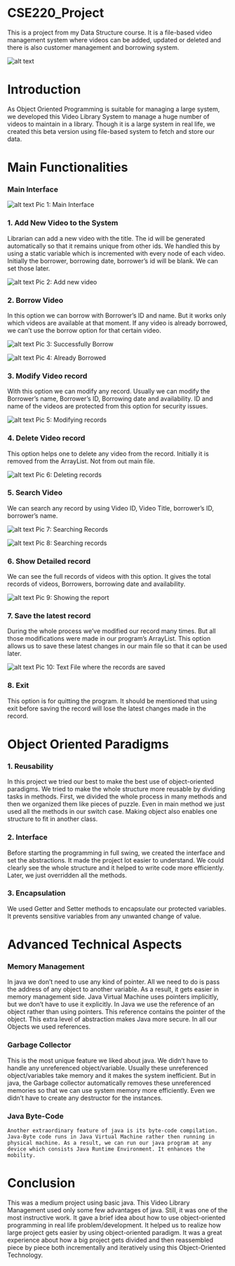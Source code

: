 # CSE220_Project
This is a project from my Data Structure course. It is a file-based video management system where videos can be added, updated or deleted and there is also customer management and borrowing system.


![alt text](https://github.com/Schrodinger-sCat/CSE220_Project/blob/master/screenshots/cover.PNG)

# Introduction

As Object Oriented Programming is suitable for managing a large system, we developed this Video Library System to manage a huge number of videos to maintain in a library. Though it is a large system in real life, we created this beta version using file-based system to fetch and store our data.

# Main Functionalities

### Main Interface

![alt text](https://github.com/Schrodinger-sCat/CSE220_Project/blob/master/screenshots/1.PNG)
Pic 1: Main Interface

### 1. Add New Video to the System
Librarian can add a new video with the title. The id will be generated automatically so that it remains unique from other ids. We handled this by using a static variable which is incremented with every node of each video. Initially the borrower, borrowing date, borrower’s id will be blank. We can set those later.

![alt text](https://github.com/Schrodinger-sCat/CSE220_Project/blob/master/screenshots/2.png)
Pic 2: Add new video

### 2. Borrow Video
In this option we can borrow with Borrower’s ID and name. But it works only which videos are available at that moment. If any video is already borrowed, we can’t use the borrow option for that certain video.

![alt text](https://github.com/Schrodinger-sCat/CSE220_Project/blob/master/screenshots/3.png)
Pic 3: Successfully Borrow

![alt text](https://github.com/Schrodinger-sCat/CSE220_Project/blob/master/screenshots/4.png)
Pic 4: Already Borrowed

### 3. Modify Video record
With this option we can modify any record. Usually we can modify the Borrower’s name, Borrower’s ID, Borrowing date and availability. ID and name of the videos are protected from this option for security issues.

![alt text](https://github.com/Schrodinger-sCat/CSE220_Project/blob/master/screenshots/5.png)
Pic 5: Modifying records

### 4. Delete Video record
This option helps one to delete any video from the record. Initially it is removed from the ArrayList. Not from out main file.

![alt text](https://github.com/Schrodinger-sCat/CSE220_Project/blob/master/screenshots/6.png)
Pic 6: Deleting records


### 5. Search Video
We can search any record by using Video ID, Video Title, borrower’s ID, borrower’s name.
 
![alt text](https://github.com/Schrodinger-sCat/CSE220_Project/blob/master/screenshots/7.png)
Pic 7: Searching Records
 
![alt text](https://github.com/Schrodinger-sCat/CSE220_Project/blob/master/screenshots/8.png)
Pic 8: Searching records

### 6. Show Detailed record
We can see the full records of videos with this option. It gives the total records of videos, Borrowers, borrowing date and availability.

![alt text](https://github.com/Schrodinger-sCat/CSE220_Project/blob/master/screenshots/9.png)
Pic 9: Showing the report

### 7. Save the latest record
During the whole process we’ve modified our record many times. But all those modifications were made in our program’s ArrayList. This option allows us to save these latest changes in our main file so that it can be used later.

![alt text](https://github.com/Schrodinger-sCat/CSE220_Project/blob/master/screenshots/10.png)
Pic 10: Text File where the records are saved

### 8. Exit
This option is for quitting the program. It should be mentioned that using exit before saving the record will lose the latest changes made in the record. 

# Object Oriented Paradigms
### 1. Reusability
In this project we tried our best to make the best use of object-oriented paradigms. We tried to make the whole structure more reusable by dividing tasks in methods. First, we divided the whole process in many methods and then we organized them like pieces of puzzle. Even in main method we just used all the methods in our switch case. Making object also enables one structure to fit in another class.
### 2. Interface
Before starting the programming in full swing, we created the interface and set the abstractions. It made the project lot easier to understand. We could clearly see the whole structure and it helped to write code more efficiently. Later, we just overridden all the methods.
### 3. Encapsulation
We used Getter and Setter methods to encapsulate our protected variables. It prevents sensitive variables from any unwanted change of value. 

# Advanced Technical Aspects
### Memory Management
In java we don’t need to use any kind of pointer. All we need to do is pass the address of any object to another variable. As a result, it gets easier in memory management side. Java Virtual Machine uses pointers implicitly, but we don’t have to use it explicitly. In Java we use the reference of an object rather than using pointers. This reference contains the pointer of the object. This extra level of abstraction makes Java more secure. In all our Objects we used references.
### Garbage Collector 
This is the most unique feature we liked about java. We didn’t have to handle any unreferenced object/variable. Usually these unreferenced object/variables take memory and it makes the system inefficient. But in java, the Garbage collector automatically removes these unreferenced memories so that we can use system memory more efficiently. Even we didn’t have to create any destructor for the instances.
### Java Byte-Code
	Another extraordinary feature of java is its byte-code compilation. Java-Byte code runs in Java Virtual Machine rather then running in physical machine. As a result, we can run our java program at any device which consists Java Runtime Environment. It enhances the mobility.
# Conclusion
This was a medium project using basic java. This Video Library Management used only some few advantages of java. Still, it was one of the most instructive work. It gave a brief idea about how to use object-oriented programming in real life problem/development. It helped us to realize how large project gets easier by using object-oriented paradigm. It was a great experience about how a big project gets divided and then reassembled piece by piece both incrementally and iteratively using this Object-Oriented Technology.
